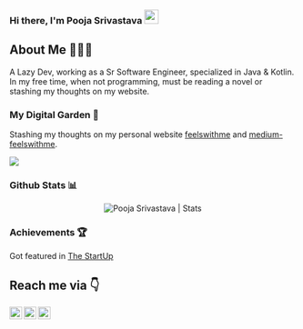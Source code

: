 
### Hi there, I'm Pooja Srivastava <img src="https://media.giphy.com/media/hvRJCLFzcasrR4ia7z/giphy.gif" width="25px">

## About Me 🤷🏻‍♂️

A Lazy Dev, working as a Sr Software Engineer, specialized in Java & Kotlin. In my free time, when not programming, must be reading a novel or stashing my thoughts on my website.

</p>


### My Digital Garden 🌱

Stashing my thoughts on my personal website [feelswithme](https://feelswithme.wordpress.com/) and [medium-feelswithme](https://medium.com/me/stories/public).

![](https://visitor-badge.glitch.me/badge?page_id=pooja-srivs.pooja-srivs)

### Github Stats 📊 
<p align="center"> <img src="https://github-readme-stats.vercel.app/api?username=pooja-srivs&count_private=true&show_icons=true&include_all_commits=true" alt="Pooja Srivastava | Stats" />
  
  
### Achievements 🏆
Got featured in [The StartUp](https://medium.com/swlh/rescue-view-sanity-in-recycler-329ce32b1613)
  

## Reach me via 👇

<a href="https://twitter.com/pooja_srivs">
  <img align="left" alt="Pooja Srivastava | Twitter" width="22px" src="https://raw.githubusercontent.com/peterthehan/peterthehan/master/assets/twitter.svg" />
</a>
<a href="https://www.linkedin.com/in/pooja-srivastava-30792aa1/">
  <img align="left" alt="Pooja's LinkedIN" width="22px" src="https://raw.githubusercontent.com/peterthehan/peterthehan/master/assets/linkedin.svg" />
</a>
<a href="https://www.reddit.com/user/Excellent-Ad1176">
  <img align="left" alt="Pooja's Reddit" width="22px" src="https://raw.githubusercontent.com/peterthehan/peterthehan/master/assets/reddit.svg" />
</a>

